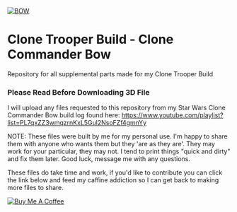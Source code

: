 [![BOW](https://i.imgur.com/T0p56Oe.jpg)](https://youtu.be/pvdbT6hd0-c)

# Clone Trooper Build - Clone Commander Bow
Repository for all supplemental parts made for my Clone Trooper Build
### Please Read Before Downloading 3D File
I will upload any files requested to this repository from my Star Wars Clone Commander Bow build log found here: https://www.youtube.com/playlist?list=PL7qxZZ3wmqzrnKxL5Gul2NsoFZf4gmnYy

NOTE: These files were built by me for my personal use.  I'm happy to share them with anyone who wants them but they 'are as they are'.  They may work for your particular, they may not.  I tend to print things "quick and dirty" and fix them later.  Good luck, message me with any questions. 

These files do take time and work, if you'd like to contribute you can click the link below and feed my caffine addiction so I can get back to making more files to share. 

<a href="https://www.buymeacoffee.com/WjRBDa3dZ" target="_blank"><img src="https://www.buymeacoffee.com/assets/img/custom_images/orange_img.png" alt="Buy Me A Coffee" style="height: auto !important;width: auto !important;" ></a>
